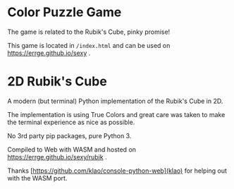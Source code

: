 # Color Puzzle Game

The game is related to the Rubik's Cube, pinky promise!

This game is located in `/index.html` and can be used on https://errge.github.io/sexy .

# 2D Rubik's Cube

A modern (but terminal) Python implementation of the Rubik's Cube in 2D.

The implementation is using True Colors and great care was taken to make the terminal experience as nice as possible.

No 3rd party pip packages, pure Python 3.

Compiled to Web with WASM and hosted on https://errge.github.io/sexy/rubik .

Thanks [https://github.com/klao/console-python-web](klao) for helping out with the WASM port.
